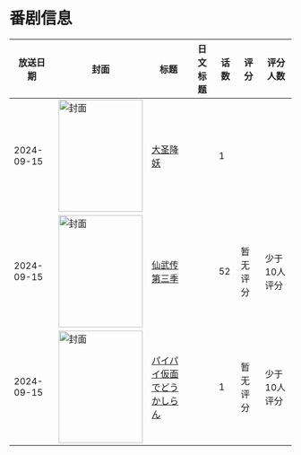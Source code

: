 # 番剧信息

|放送日期|封面|标题|日文标题|话数|评分|评分人数|
|---|---|---|---|---|---|---|
|2024-09-15|<img src="//lain.bgm.tv/pic/cover/c/54/5f/452050_AzPR8.jpg" alt="封面" style="width:150px;height:200px;object-fit:cover;">|[大圣降妖](https://bangumi.tv/subject/452050)||1|||
|2024-09-15|<img src="//lain.bgm.tv/pic/cover/c/e1/14/458932_12Jk1.jpg" alt="封面" style="width:150px;height:200px;object-fit:cover;">|[仙武传 第三季](https://bangumi.tv/subject/458932)||52|暂无评分|少于10人评分|
|2024-09-15|<img src="//lain.bgm.tv/pic/cover/c/33/b4/531710_44p64.jpg" alt="封面" style="width:150px;height:200px;object-fit:cover;">|[パイパイ仮面でどうかしらん](https://bangumi.tv/subject/531710)||1|暂无评分|少于10人评分|
